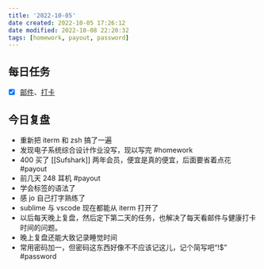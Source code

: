 ```yaml
---
title: '2022-10-05'
date created: 2022-10-05 17:26:12
date modified: 2022-10-08 22:20:32
tags: [homework, payout, password]
---
```


## 每日任务

- [x] [邮件](https://email.ustc.edu.cn/coremail/)、[打卡](https://weixine.ustc.edu.cn/2020/login)

## 今日复盘

- 重新把 iterm 和 zsh 搞了一遍
- 发现电子系统综合设计作业没写，现以写完 #homework
- 400 买了 [[Sufshark]] 两年会员，便宜是真的便宜，后面要省着点花 #payout
- 前几天 248 耳机 #payout
- 学会标签的语法了
- 感 jo 自己打字熟练了
- sublime 与 vscode 现在都能从 iterm 打开了
- 以后每天晚上复盘，然后定下第二天的任务，也解决了每天看邮件与健康打卡时间的问题。
- 晚上复盘还能大致记录睡觉时间
- 常用密码加一，但密码这东西好像不不应该记这儿，记个简写吧“!$” #password
